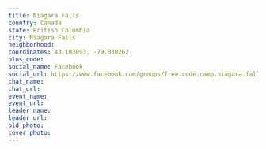 ```yaml
---
title: Niagara Falls
country: Canada
state: British Columbia
city: Niagara Falls
neighborhood: 
coordinates: 43.103093, -79.030262
plus_code:
social_name: Facebook
social_url: https://www.facebook.com/groups/free.code.camp.niagara.falls.on
chat_name:
chat_url:
event_name:
event_url:
leader_name:
leader_url:
old_photo: 
cover_photo:
---
```

